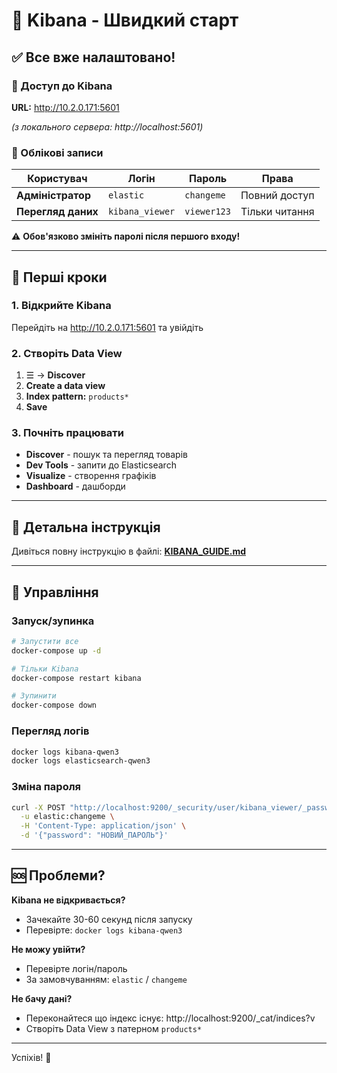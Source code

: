 # 🚀 Kibana - Швидкий старт

## ✅ Все вже налаштовано!

### 📍 Доступ до Kibana

**URL:** http://10.2.0.171:5601

*(з локального сервера: http://localhost:5601)*

### 👤 Облікові записи

| Користувач | Логін | Пароль | Права |
|------------|-------|--------|-------|
| **Адміністратор** | `elastic` | `changeme` | Повний доступ |
| **Перегляд даних** | `kibana_viewer` | `viewer123` | Тільки читання |

⚠️ **Обов'язково змініть паролі після першого входу!**

---

## 🎯 Перші кроки

### 1. Відкрийте Kibana
Перейдіть на http://10.2.0.171:5601 та увійдіть

### 2. Створіть Data View
1. ☰ → **Discover**
2. **Create a data view**
3. **Index pattern:** `products*`
4. **Save**

### 3. Почніть працювати
- **Discover** - пошук та перегляд товарів
- **Dev Tools** - запити до Elasticsearch
- **Visualize** - створення графіків
- **Dashboard** - дашборди

---

## 📖 Детальна інструкція

Дивіться повну інструкцію в файлі: **[KIBANA_GUIDE.md](./KIBANA_GUIDE.md)**

---

## 🔧 Управління

### Запуск/зупинка
```bash
# Запустити все
docker-compose up -d

# Тільки Kibana
docker-compose restart kibana

# Зупинити
docker-compose down
```

### Перегляд логів
```bash
docker logs kibana-qwen3
docker logs elasticsearch-qwen3
```

### Зміна пароля
```bash
curl -X POST "http://localhost:9200/_security/user/kibana_viewer/_password" \
  -u elastic:changeme \
  -H 'Content-Type: application/json' \
  -d '{"password": "НОВИЙ_ПАРОЛЬ"}'
```

---

## 🆘 Проблеми?

**Kibana не відкривається?**
- Зачекайте 30-60 секунд після запуску
- Перевірте: `docker logs kibana-qwen3`

**Не можу увійти?**
- Перевірте логін/пароль
- За замовчуванням: `elastic` / `changeme`

**Не бачу дані?**
- Переконайтеся що індекс існує: http://localhost:9200/_cat/indices?v
- Створіть Data View з патерном `products*`

---

Успіхів! 🎉


